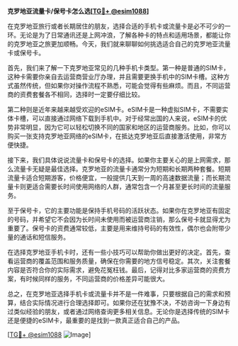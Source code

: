 **克罗地亚流量卡/保号卡怎么选[[TG💪+ @esim1088](https://t.me/s/esim1088)]**

在克罗地亚旅行或者长期居住的朋友，选择合适的手机卡或流量卡是必不可少的一环。无论是为了日常通讯还是上网冲浪，了解各种卡的特点和适用场景，都能让你的克罗地亚之旅更加顺畅。今天，我们就来聊聊如何挑选适合自己的克罗地亚流量卡或保号卡。

首先，我们来了解一下克罗地亚常见的几种手机卡类型。第一种是普通的SIM卡，这种卡需要你亲自去运营商营业厅办理，并且需要更换手机中的SIM卡槽。这种方式虽然传统，但如果你对操作流程不熟悉，可能会觉得有些麻烦。而且，不同运营商的资费套餐各不相同，选择时一定要仔细比较。

第二种则是近年来越来越受欢迎的eSIM卡。eSIM卡是一种虚拟SIM卡，不需要实体卡槽，可以直接通过网络下载到手机中。对于经常出国的人来说，eSIM卡的优势非常明显，因为它可以轻松切换不同的国家和地区的运营商服务。比如，你可以购买一张支持克罗地亚网络的eSIM卡，在抵达克罗地亚后直接激活使用，非常方便快捷。

接下来，我们具体说说流量卡和保号卡的选择。如果你主要关心的是上网需求，那么流量卡无疑是最佳选择。克罗地亚的流量卡通常分为短期和长期两种套餐。短期流量卡适合短期游客，价格便宜，一般提供几天到一周的高速数据流量；而长期流量卡则更适合需要长时间使用网络的人群，通常包含一个月甚至更长时间的流量服务。

至于保号卡，它的主要功能是保持手机号码的活跃状态。如果你在克罗地亚有固定的号码，并希望它不会因为长时间未使用而被运营商注销，那么保号卡就显得尤为重要了。保号卡的资费通常较低，主要是用来维持号码的有效性，偶尔也会附带少量的通话和短信服务。

在选择克罗地亚手机卡时，还有一些小技巧可以帮助你做出更好的决定。首先，查看运营商的覆盖范围和服务质量，确保在你需要的地方信号稳定。其次，关注套餐内容是否符合你的实际需求，避免花冤枉钱。最后，记得对比多家运营商的资费方案，有时候同样的服务，不同运营商的价格差异可能很大。

总之，在克罗地亚选择手机卡或流量卡并不是一件难事，只要根据自己的需求和预算，结合实际情况进行合理选择即可。如果你还在犹豫不决，不妨咨询一下身边有过类似经验的朋友，或者通过网络查询更多相关信息。无论你是选择传统的SIM卡还是便捷的eSIM卡，最重要的是找到一款真正适合自己的产品。

[[TG💪+ @esim1088](https://t.me/s/esim1088) ![Image](https://i.postimg.cc/4NQfJmqS/Snipaste-2025-05-13-00-14-12.png)]
